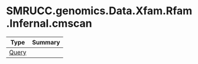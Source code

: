 ﻿
# SMRUCC.genomics.Data.Xfam.Rfam.Infernal.cmscan

|Type|Summary|
|----|-------|
|[Query](./Query.md)||

